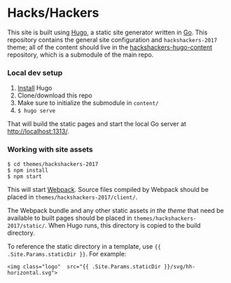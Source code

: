# Hacks/Hackers

This site is built using [Hugo](https://gohugo.io), a static site generator written in [Go](http://golang.org/). This repository contains the general site configuration and `hackshackers-2017` theme; all of the content should live in the [hackshackers-hugo-content](https://github.com/hackshackers/hackshackers-hugo-content) repository, which is a submodule of the main repo.

### Local dev setup

1. [Install](https://gohugo.io/overview/installing/) Hugo
1. Clone/download this repo
  1. Make sure to initialize the submodule in `content/`
1. `$ hugo serve`

That will build the static pages and start the local Go server at [http://localhost:1313/](http://localhost:1313/).

### Working with site assets

```
$ cd themes/hackshackers-2017
$ npm install
$ npm start
```

This will start [Webpack](https://webpack.github.io/). Source files compiled by Webpack should be placed in `themes/hackshackers-2017/client/`.


The Webpack bundle and any other static assets _in the theme_ that need be available to built pages should be placed in `themes/hackshackers-2017/static/`. When Hugo runs, this directory is copied to the build directory.

To reference the static directory in a template, use `{{ .Site.Params.staticDir }}`. For example:

```
<img class="logo"  src="{{ .Site.Params.staticDir }}/svg/hh-horizontal.svg">
```
